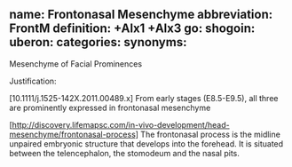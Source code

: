 name: Frontonasal Mesenchyme
abbreviation: FrontM
definition: +Alx1 +Alx3
go:
shogoin: 
uberon:
categories:
synonyms:
---

Mesenchyme of Facial Prominences

Justification:

[10.1111/j.1525-142X.2011.00489.x] From early stages (E8.5-E9.5), all three are prominently expressed in frontonasal mesenchyme

[http://discovery.lifemapsc.com/in-vivo-development/head-mesenchyme/frontonasal-process] The frontonasal process is the midline unpaired embryonic structure that develops into the forehead. It is situated between the telencephalon, the stomodeum and the nasal pits.
